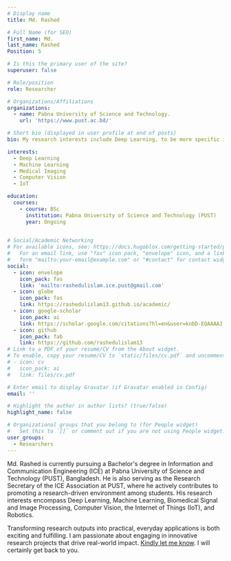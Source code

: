 ```yaml
---
# Display name
title: Md. Rashed

# Full Name (for SEO)
first_name: Md.
last_name: Rashed
Position: 5

# Is this the primary user of the site?
superuser: false

# Role/position
role: Researcher

# Organizations/Affiliations
organizations:
  - name: Pabna University of Science and Technology.
    url: 'https://www.pust.ac.bd/'

# Short bio (displayed in user profile at end of posts)
bio: My research interests include Deep Learning, to be more specific in Medical Imaging.

interests:
  - Deep Learning
  - Machine Learning
  - Medical Imaging
  - Computer Vision
  - IoT 

education:
  courses:
    - course: BSc
      institution: Pabna University of Science and Technology (PUST)
      year: Ongoing
  

# Social/Academic Networking
# For available icons, see: https://docs.hugoblox.com/getting-started/page-builder/#icons
#   For an email link, use "fas" icon pack, "envelope" icon, and a link in the
#   form "mailto:your-email@example.com" or "#contact" for contact widget.
social:
  - icon: envelope
    icon_pack: fas
    link: 'mailto:rashedulislam.ice.pust@gmail.com'
  - icon: globe
    icon_pack: fas
    link: https://rashedulislam13.github.io/academic/
  - icon: google-scholar
    icon_pack: ai
    link: https://scholar.google.com/citations?hl=en&user=knbD-EQAAAAJ
  - icon: github
    icon_pack: fab
    link: https://github.com/rashedulislam13
# Link to a PDF of your resume/CV from the About widget.
# To enable, copy your resume/CV to `static/files/cv.pdf` and uncomment the lines below.
# - icon: cv
#   icon_pack: ai
#   link: files/cv.pdf

# Enter email to display Gravatar (if Gravatar enabled in Config)
email: ''

# Highlight the author in author lists? (true/false)
highlight_name: false

# Organizational groups that you belong to (for People widget)
#   Set this to `[]` or comment out if you are not using People widget.
user_groups:
  - Researchers
---
```


Md. Rashed is currently pursuing a Bachelor's degree in Information and Communication Engineering (ICE) at Pabna University of Science and Technology (PUST), Bangladesh. He is also serving as the Research Secretary of the ICE Association at PUST, where he actively contributes to promoting a research-driven environment among students. His research interests encompass Deep Learning, Machine Learning, Biomedical Signal and Image Processing, Computer Vision, the Internet of Things (IoT), and Robotics.

Transforming research outputs into practical, everyday applications is both exciting and fulfilling. I am passionate about engaging in innovative research projects that drive real-world impact. [Kindly let me know](mailto:rashedulislam.ice.pust@gmail.com). I will certainly get back to you.